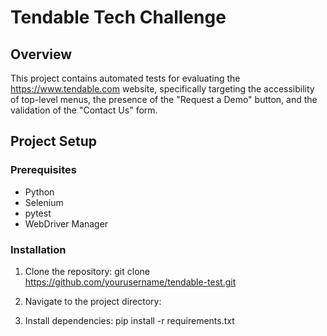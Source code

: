 # Tendable Tech Challenge

## Overview
This project contains automated tests for evaluating the https://www.tendable.com website, specifically targeting the accessibility of top-level menus, the presence of the "Request a Demo" button, and the validation of the "Contact Us" form.

## Project Setup

### Prerequisites
- Python 
- Selenium
- pytest
- WebDriver Manager

### Installation
1. Clone the repository:
  git clone https://github.com/yourusername/tendable-test.git
    
2. Navigate to the project directory:

3. Install dependencies:
    pip install -r requirements.txt

